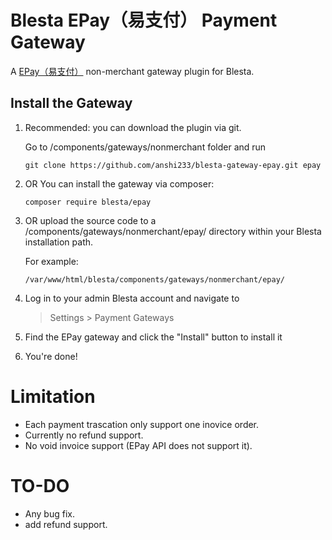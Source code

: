 # Blesta EPay（易支付） Payment Gateway

A [EPay（易支付）](https://pay.cccyun.cc/) non-merchant gateway plugin for Blesta.

## Install the Gateway
1. Recommended: you can download the plugin via git. 

    Go to /components/gateways/nonmerchant folder and run
    ```
    git clone https://github.com/anshi233/blesta-gateway-epay.git epay
    ```

2. OR You can install the gateway via composer:

    ```
    composer require blesta/epay
    ```

3. OR upload the source code to a /components/gateways/nonmerchant/epay/ directory within
your Blesta installation path.

    For example:

    ```
    /var/www/html/blesta/components/gateways/nonmerchant/epay/
    ```

3. Log in to your admin Blesta account and navigate to
   > Settings > Payment Gateways

4. Find the EPay gateway and click the "Install" button to install it

5. You're done!

# Limitation
* Each payment trascation only support one inovice order.
* Currently no refund support.
* No void invoice support (EPay API does not support it).

# TO-DO
* Any bug fix.
* add refund support. 

# 